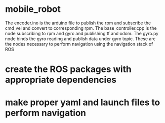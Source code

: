 # mobile_robot
The encoder.ino is the arduino file to publish the rpm and subscribe the cmd_vel and convert to corresponding rpm. 
The base_controller.cpp is the node subscribing to rpm and gyro and publishing tf and odom.
The gyro.py node binds the gyro reading and publish data under gyro topic.
These are the nodes necessary to perform navigation using the navigation stack of ROS 
# create the ROS packages with appropriate dependencies
# make proper yaml and launch files to perform navigation
